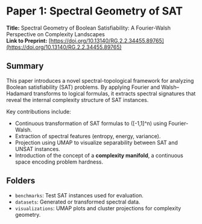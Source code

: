 # Paper 1: Spectral Geometry of SAT

**Title:** Spectral Geometry of Boolean Satisfiability: A Fourier-Walsh Perspective on Complexity Landscapes  
**Link to Preprint:** [https://doi.org/10.13140/RG.2.2.34455.89765](https://doi.org/10.13140/RG.2.2.34455.89765)

## Summary

This paper introduces a novel spectral-topological framework for analyzing Boolean satisfiability (SAT) problems. By applying Fourier and Walsh–Hadamard transforms to logical formulas, it extracts spectral signatures that reveal the internal complexity structure of SAT instances.

Key contributions include:
- Continuous transformation of SAT formulas to \([-1,1]^n\) using Fourier-Walsh.
- Extraction of spectral features (entropy, energy, variance).
- Projection using UMAP to visualize separability between SAT and UNSAT instances.
- Introduction of the concept of a **complexity manifold**, a continuous space encoding problem hardness.

## Folders
- `benchmarks`: Test SAT instances used for evaluation.
- `datasets`: Generated or transformed spectral data.
- `visualizations`: UMAP plots and cluster projections for complexity geometry.


